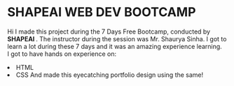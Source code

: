 # SHAPEAI WEB DEV BOOTCAMP
Hi I made this project during the 7 Days Free Bootcamp, conducted by <b> SHAPEAI
</b>.
The instructor during the session was Mr. Shaurya Sinha. I got to
learn a lot during these 7 days and it was an amazing experience learning.
<br>I got to have hands on experience on:
<li>HTML
<li>CSS
And made this eyecatching portfolio design using the same!

